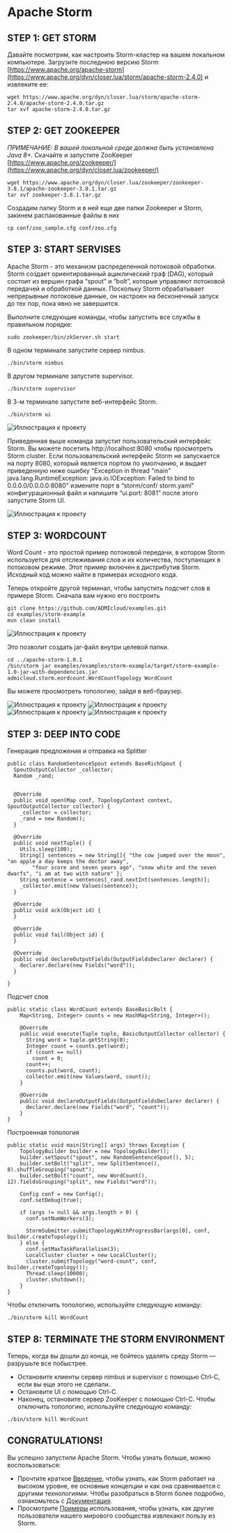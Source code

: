 # Apache Storm

## STEP 1: GET STORM

Давайте посмотрим, как настроить Storm-кластер на вашем локальном компьютере. Загрузите последнюю версию Storm [https://www.apache.org/apache-storm](https://www.apache.org/dyn/closer.lua/storm/apache-storm-2.4.0) и извлеките ее:
```
wget https://www.apache.org/dyn/closer.lua/storm/apache-storm-2.4.0/apache-storm-2.4.0.tar.gz
tar xvf apache-storm-2.4.0.tar.gz
```

## STEP 2: GET ZOOKEEPER

*ПРИМЕЧАНИЕ: В вашей локальной среде должна быть установлена Java 8+.*
Скачайте и запустите ZooKeeper [https://www.apache.org/zookeeper/](https://www.apache.org/dyn/closer.lua/zookeeper/)
```
wget https://www.apache.org/dyn/closer.lua/zookeeper/zookeeper-3.8.1/apache-zookeeper-3.8.1.tar.gz
tar xvf zookeeper-3.8.1.tar.gz
```
Создадим папку Storm и в ней еще две папки Zookeeper и Storm, закинем распакованные файлы в них
```
cp conf/zoo_sample.cfg conf/zoo.cfg
```

## STEP 3: START SERVISES

Apache Storm - это механизм распределенной потоковой обработки. Storm создает ориентированный ациклический граф (DAG), который состоит из вершин графа “spout” и “bolt”, которые управляют потоковой передачей и обработкой данных. Поскольку Storm обрабатывает непрерывные потоковые данные, он настроен на бесконечный запуск до тех пор, пока явно не завершится.

Выполните следующие команды, чтобы запустить все службы в правильном порядке:
```
sudo zookeeper/bin/zkServer.sh start
```

В одном терминале запустите сервер nimbus.
```
./bin/storm nimbus
```
В другом терминале запустите supervisor.

```
./bin/storm supervisor
```
В 3-м терминале запустите веб-интерфейс Storm.
```
./bin/storm ui
```
![Иллюстрация к проекту](https://github.com/kr0nverk/Storm/blob/master/Images/3.png)


Приведенная выше команда запустит пользовательский интерфейс Storm. Вы можете посетить http://localhost:8080 чтобы просмотреть Storm cluster.
Если пользовательский интерфейс Storm не запускается на порту 8080, который является портом по умолчанию, и выдает приведенную ниже ошибку "Exception in thread "main" java.lang.RuntimeException: java.io.IOException: Failed to bind to 0.0.0.0/0.0.0.0:8080" измените порт в “storm/conf/ storm.yaml” конфигурационный файл и напишите “ui.port: 8081” после этого запустите Storm UI. 

![Иллюстрация к проекту](https://github.com/kr0nverk/Storm/blob/master/Images/4.png)

## STEP 3: WORDCOUNT

Word Count - это простой пример потоковой передачи, в котором Storm используется для отслеживания слов и их количества, поступающих в потоковом режиме. Этот пример включен в дистрибутив Storm. Исходный код можно найти в примерах исходного кода.


Теперь откройте другой терминал, чтобы запустить подсчет слов в примере Storm.
Сначала вам нужно его построить

```
git clone https://github.com/ADMIcloud/examples.git
cd examples/storm-example
mvn clean install
```
![Иллюстрация к проекту](https://github.com/kr0nverk/Storm/blob/master/Images/5.png)

Это позволит создать jar-файл внутри целевой папки.

```
cd ../apache-storm-1.0.1
/bin/storm jar examples/examples/storm-example/target/storm-example-1.0-jar-with-dependencies.jar admicloud.storm.eordcount.WordCountTopology WordCount
```
Вы можете просмотреть топологию, зайдя в веб-браузер.

![Иллюстрация к проекту](https://github.com/kr0nverk/Storm/blob/master/Images/6.png)
![Иллюстрация к проекту](https://github.com/kr0nverk/Storm/blob/master/Images/7.png)
![Иллюстрация к проекту](https://github.com/kr0nverk/Storm/blob/master/Images/8.png)
![Иллюстрация к проекту](https://github.com/kr0nverk/Storm/blob/master/Images/9.png)

## STEP 3: DEEP INTO CODE
Генерация предложения и отправка на Splitter
```
public class RandomSentenceSpout extends BaseRichSpout {
  SpoutOutputCollector _collector;
  Random _rand;


  @Override
  public void open(Map conf, TopologyContext context, SpoutOutputCollector collector) {
    _collector = collector;
    _rand = new Random();
  }

  @Override
  public void nextTuple() {
    Utils.sleep(100);
    String[] sentences = new String[]{ "the cow jumped over the moon", "an apple a day keeps the doctor away",
        "four score and seven years ago", "snow white and the seven dwarfs", "i am at two with nature" };
    String sentence = sentences[_rand.nextInt(sentences.length)];
    _collector.emit(new Values(sentence));
  }

  @Override
  public void ack(Object id) {
  }

  @Override
  public void fail(Object id) {
  }

  @Override
  public void declareOutputFields(OutputFieldsDeclarer declarer) {
    declarer.declare(new Fields("word"));
  }

}
```
Подсчет слов
```
public static class WordCount extends BaseBasicBolt {
    Map<String, Integer> counts = new HashMap<String, Integer>();

    @Override
    public void execute(Tuple tuple, BasicOutputCollector collector) {
      String word = tuple.getString(0);
      Integer count = counts.get(word);
      if (count == null)
        count = 0;
      count++;
      counts.put(word, count);
      collector.emit(new Values(word, count));
    }

    @Override
    public void declareOutputFields(OutputFieldsDeclarer declarer) {
      declarer.declare(new Fields("word", "count"));
    }
}
```
Построенная топология
```
public static void main(String[] args) throws Exception {
    TopologyBuilder builder = new TopologyBuilder();
    builder.setSpout("spout", new RandomSentenceSpout(), 5);
    builder.setBolt("split", new SplitSentence(), 8).shuffleGrouping("spout");
    builder.setBolt("count", new WordCount(), 12).fieldsGrouping("split", new Fields("word"));

    Config conf = new Config();
    conf.setDebug(true);

    if (args != null && args.length > 0) {
      conf.setNumWorkers(3);

      StormSubmitter.submitTopologyWithProgressBar(args[0], conf, builder.createTopology());
    } else {
      conf.setMaxTaskParallelism(3);
      LocalCluster cluster = new LocalCluster();
      cluster.submitTopology("word-count", conf, builder.createTopology());
      Thread.sleep(10000);
      cluster.shutdown();
    }
}
```


Чтобы отключить топологию, используйте следующую команду:
```
./bin/storm kill WordCount
```

## STEP 8: TERMINATE THE STORM ENVIRONMENT
Теперь, когда вы дошли до конца, не бойтесь удалять среду Storm — разрушьте все побыстрее.

- Остановите клиенты сервер nimbus и supervisor с помощью Ctrl-C, если вы еще этого не сделали.
- Остановите UI с помощью Ctrl-C.
- Наконец, остановите сервер ZooKeeper с помощью Ctrl-C.
Чтобы отключить топологию, используйте следующую команду:
```
./bin/storm kill WordCount
```
## CONGRATULATIONS!
Вы успешно запустили Apache Storm. Чтобы узнать больше, можно воспользоваться:

- Прочтите краткое [Введение](https://storm.apache.org/index.html), чтобы узнать, как Storm работает на высоком уровне, ее основные концепции и как она сравнивается с другими технологиями. Чтобы разобраться в Storm более подробно, ознакомьтесь с [Документация](https://storm.apache.org/releases/2.4.0/index.html).
- Просмотрите [Примеры](https://storm.apache.org/about/integrates.html) использования, чтобы узнать, как другие пользователи нашего мирового сообщества извлекают пользу из Storm.
